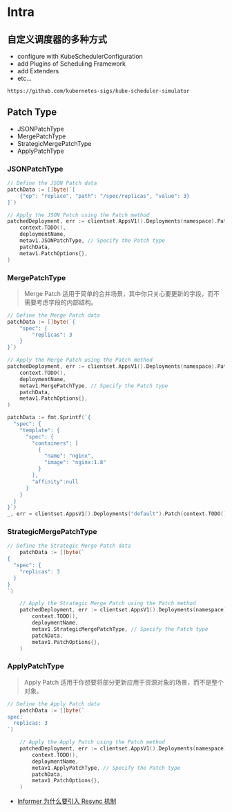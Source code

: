 # Intra

## 自定义调度器的多种方式

- configure with KubeSchedulerConfiguration
- add Plugins of Scheduling Framework
- add Extenders
- etc...

`https://github.com/kubernetes-sigs/kube-scheduler-simulator`

## Patch Type

- JSONPatchType
- MergePatchType
- StrategicMergePatchType
- ApplyPatchType

### JSONPatchType

```go
// Define the JSON Patch data
patchData := []byte(`[
    {"op": "replace", "path": "/spec/replicas", "value": 3}
]`)

// Apply the JSON Patch using the Patch method
patchedDeployment, err := clientset.AppsV1().Deployments(namespace).Patch(
    context.TODO(),
    deploymentName,
    metav1.JSONPatchType, // Specify the Patch type
    patchData,
    metav1.PatchOptions{},
)
```

### MergePatchType

> Merge Patch 适用于简单的合并场景，其中你只关心要更新的字段，而不需要考虑字段的内部结构。

```go
// Define the Merge Patch data
patchData := []byte(`{
    "spec": {
        "replicas": 3
    }
}`)

// Apply the Merge Patch using the Patch method
patchedDeployment, err := clientset.AppsV1().Deployments(namespace).Patch(
    context.TODO(),
    deploymentName,
    metav1.MergePatchType, // Specify the Patch type
    patchData,
    metav1.PatchOptions{},
)
```

```go
patchData := fmt.Sprintf(`{
  "spec": {
    "template": {
      "spec": {
        "containers": [
          {
			"name": "nginx",
            "image": "nginx:1.8"
          }
        ],
		"affinity":null
      }
    }
  }
}`)
_, err = clientset.AppsV1().Deployments("default").Patch(context.TODO(), "nginx-deployment", types.MergePatchType, []byte(patchData), metav1.PatchOptions{})
```

### StrategicMergePatchType

```go
// Define the Strategic Merge Patch data
	patchData := []byte(`
{
  "spec": {
    "replicas": 3
  }
}
`)

	// Apply the Strategic Merge Patch using the Patch method
	patchedDeployment, err := clientset.AppsV1().Deployments(namespace).Patch(
		context.TODO(),
		deploymentName,
		metav1.StrategicMergePatchType, // Specify the Patch type
		patchData,
		metav1.PatchOptions{},
	)
```

### ApplyPatchType

> Apply Patch 适用于你想要将部分更新应用于资源对象的场景，而不是整个对象。

```go
// Define the Apply Patch data
	patchData := []byte(`
spec:
  replicas: 3
`)

	// Apply the Apply Patch using the Patch method
	patchedDeployment, err := clientset.AppsV1().Deployments(namespace).Patch(
		context.TODO(),
		deploymentName,
		metav1.ApplyPatchType, // Specify the Patch type
		patchData,
		metav1.PatchOptions{},
	)
```

- [Informer 为什么要引入 Resync 机制](https://github.com/cloudnativeto/sig-kubernetes/issues/11)  
